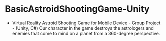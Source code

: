 # BasicAstroidShootingGame-Unity
- Virtual Reality Astroid Shooting Game for Mobile Device - Group Project - (Unity, C#) Our character in the game destroys the astrologers and enemies that come to mind on a planet from a 360-degree perspective. 
